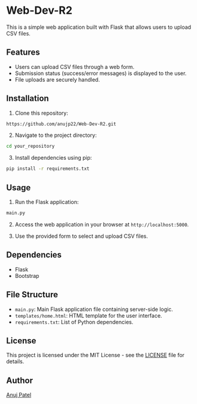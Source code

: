 # Web-Dev-R2

This is a simple web application built with Flask that allows users to upload CSV files.

## Features

- Users can upload CSV files through a web form.
- Submission status (success/error messages) is displayed to the user.
- File uploads are securely handled.

## Installation

1. Clone this repository:
```bash
https://github.com/anujp22/Web-Dev-R2.git
```

2. Navigate to the project directory:
```bash
cd your_repository
```

3. Install dependencies using pip:
```bash
pip install -r requirements.txt
```

## Usage

1. Run the Flask application:
```bash
main.py
```

2. Access the web application in your browser at `http://localhost:5000`.

3. Use the provided form to select and upload CSV files.

## Dependencies

- Flask
- Bootstrap

## File Structure

- `main.py`: Main Flask application file containing server-side logic.
- `templates/home.html`: HTML template for the user interface.
- `requirements.txt`: List of Python dependencies.

## License

This project is licensed under the MIT License - see the [LICENSE](LICENSE) file for details.

## Author

[Anuj Patel](https://github.com/anujp22)


